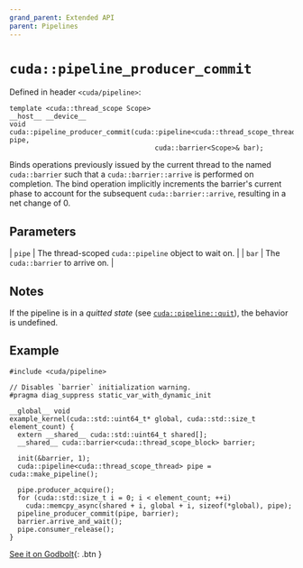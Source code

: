 ```yaml
---
grand_parent: Extended API
parent: Pipelines
---
```


# `cuda::pipeline_producer_commit`

Defined in header `<cuda/pipeline>`:

```cuda
template <cuda::thread_scope Scope>
__host__ __device__
void cuda::pipeline_producer_commit(cuda::pipeline<cuda::thread_scope_thread>& pipe,
                                    cuda::barrier<Scope>& bar);
```

Binds operations previously issued by the current thread to the named
  `cuda::barrier` such that a `cuda::barrier::arrive` is performed on completion.
The bind operation implicitly increments the barrier's current phase to account
  for the subsequent `cuda::barrier::arrive`, resulting in a net change of 0.

## Parameters

| `pipe` | The thread-scoped `cuda::pipeline` object to wait on. |
| `bar`  | The `cuda::barrier` to arrive on.                      |

## Notes

If the pipeline is in a _quitted state_ (see [`cuda::pipeline::quit`]), the
  behavior is undefined.

## Example

```cuda
#include <cuda/pipeline>

// Disables `barrier` initialization warning.
#pragma diag_suppress static_var_with_dynamic_init

__global__ void
example_kernel(cuda::std::uint64_t* global, cuda::std::size_t element_count) {
  extern __shared__ cuda::std::uint64_t shared[];
  __shared__ cuda::barrier<cuda::thread_scope_block> barrier;

  init(&barrier, 1);
  cuda::pipeline<cuda::thread_scope_thread> pipe = cuda::make_pipeline();

  pipe.producer_acquire();
  for (cuda::std::size_t i = 0; i < element_count; ++i)
    cuda::memcpy_async(shared + i, global + i, sizeof(*global), pipe);
  pipeline_producer_commit(pipe, barrier);
  barrier.arrive_and_wait();
  pipe.consumer_release();
}
```

[See it on Godbolt](https://godbolt.org/z/GdEc6G){: .btn }


[`cuda::pipeline::quit`]: ./pipeline/quit.md

